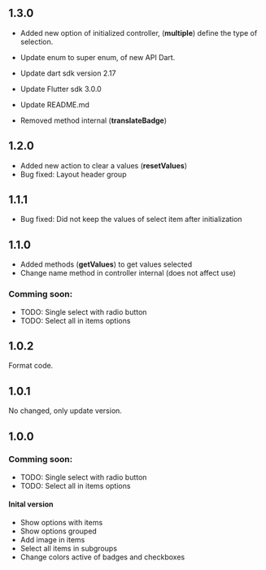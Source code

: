 ## 1.3.0
- Added new option of initialized controller, (**multiple**) define the type of selection.
- Update enum to super enum, of new API Dart.
- Update dart sdk version 2.17
- Update Flutter sdk 3.0.0
- Update README.md

- Removed method internal (**translateBadge**)

## 1.2.0

- Added new action to clear a values (**resetValues**)
- Bug fixed: Layout header group

## 1.1.1

- Bug fixed: Did not keep the values of select item after initialization

## 1.1.0

- Added methods (**getValues**) to get values selected
- Change name method in controller internal (does not affect use)

### Comming soon:

- TODO: Single select with radio button
- TODO: Select all in items options

## 1.0.2

Format code.

## 1.0.1

No changed, only update version.

## 1.0.0

### Comming soon:

- TODO: Single select with radio button
- TODO: Select all in items options

#### Inital version

- Show options with items
- Show options grouped
- Add image in items
- Select all items in subgroups
- Change colors active of badges and checkboxes
